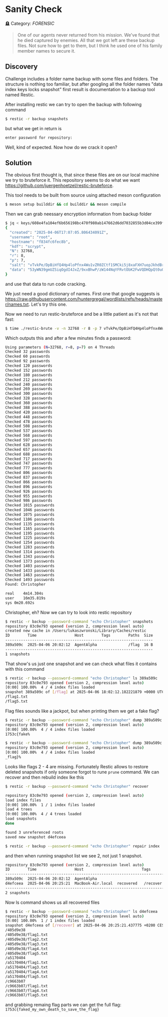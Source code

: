 # Sanity Check

🪦 Category: _FORENSIC_

> One of our agents never returned from his mission. We've found that he died captured by enemies. All that we got left are these backup files. Not sure how to get to them, but I think he used one of his family member names to secure it.


## Discovery

Challenge includes a folder name backup with some files and folders. The structure is nothing too familiar, but after googling all the folder names "data index keys locks snapshot" first result is documentation to a backup tool named Restic.

After installing restic we can try to open the backup with following command

```bash
$ restic -r backup snapshots
```

but what we get in return is

```bash
enter password for repository:
```

Well, kind of expected. Now how do we crack it open?

## Solution

The obvious first thought is, that since these files are on our local machine we try to bruteforce it. This repository seems to do what we want https://github.com/juergenhoetzel/restic-bruteforce.

This tool needs to be built from source using attached meson configuration

```bash
$ meson setup builddir && cd builddir && meson compile
```

Then we can grab neessary encryption information from backup folder

```bash
$ jq < keys/608e4fa104ef6b656198bc470f980ab147662d6dd7032855b3d04ce399fc9a0b 
{
  "created": "2025-04-06T17:07:05.806434091Z",
  "username": "root",
  "hostname": "f834fc6fec8b",
  "kdf": "scrypt",
  "N": 32768,
  "r": 8,
  "p": 7,
  "salt": "vTvkPe/DpBiHfQ4Hp4loPfnx4Wu1vZR0ZCtf1SMCki5j8xaFXH7uopJkhdBrwNlYEqpjr5TH6Gh3zDgYEIRUCg==",
  "data": "53yWN39gmUZSiqOgdI4JxZ/9xxBhwP/zW144NqYFRvtObK2FwVQDHQpQt0uQNxvEqhHeKL45eLj/HH+aK6LXu/OKWII3Olk+5v3Sfvu0whCngKDFFDgWfPPMgT5oErujVTg2FEe+gu3a2OKRlQNBg9fT/Q6DJKd18MnzAhy57l71NSs9AtjoOjgVngxa/0q2MKzUALEiQC66UTL03vVZYw=="
}
```

and use that data to run code cracking.

We just need a good dictionary of names. First one that google suggests is https://raw.githubusercontent.com/huntergregal/wordlists/refs/heads/master/names.txt. Let's try this one.

Now we need to run restic-bruteforce and be a little patient as it's not that fast:

```bash
$ time ./restic-brute -v -n 32768 -r 8 -p 7 vTvkPe/DpBiHfQ4Hp4loPfnx4Wu1vZR0ZCtf1SMCki5j8xaFXH7uopJkhdBrwNlYEqpjr5TH6Gh3zDgYEIRUCg== 53yWN39gmUZSiqOgdI4JxZ/9xxBhwP/zW144NqYFRvtObK2FwVQDHQpQt0uQNxvEqhHeKL45eLj/HH+aK6LXu/OKWII3Olk+5v3Sfvu0whCngKDFFDgWfPPMgT5oErujVTg2FEe+gu3a2OKRlQNBg9fT/Q6DJKd18MnzAhy57l71NSs9AtjoOjgVngxa/0q2MKzUALEiQC66UTL03vVZYw== <names.txt
```

Which outputs this and after a few minutes finds a password:

```bash
Using parameters (N=32768, r=8, p=7) on 4 Threads
Checked 32 passwords
Checked 60 passwords
Checked 92 passwords
Checked 120 passwords
Checked 152 passwords
Checked 180 passwords
Checked 212 passwords
Checked 240 passwords
Checked 269 passwords
Checked 300 passwords
Checked 328 passwords
Checked 360 passwords
Checked 388 passwords
Checked 420 passwords
Checked 448 passwords
Checked 478 passwords
Checked 508 passwords
Checked 537 passwords
Checked 568 passwords
Checked 597 passwords
Checked 628 passwords
Checked 657 passwords
Checked 688 passwords
Checked 717 passwords
Checked 747 passwords
Checked 777 passwords
Checked 806 passwords
Checked 837 passwords
Checked 866 passwords
Checked 896 passwords
Checked 926 passwords
Checked 955 passwords
Checked 986 passwords
Checked 1015 passwords
Checked 1046 passwords
Checked 1075 passwords
Checked 1106 passwords
Checked 1135 passwords
Checked 1165 passwords
Checked 1195 passwords
Checked 1225 passwords
Checked 1254 passwords
Checked 1283 passwords
Checked 1314 passwords
Checked 1343 passwords
Checked 1373 passwords
Checked 1403 passwords
Checked 1433 passwords
Checked 1463 passwords
Checked 1493 passwords
Found: Christopher

real	4m14.304s
user	16m35.819s
sys	0m20.692s
```

Christopher, eh? Now we can try to look into restic repository

```bash
$ restic -r backup --password-command "echo Christopher" snapshots
repository 83c0e793 opened (version 2, compression level auto)
created new cache in /Users/lukaszwronski/Library/Caches/restic
ID        Time                 Host        Tags        Paths  Size
------------------------------------------------------------------
389a509c  2025-04-06 20:02:12  AgentAlpha              /flag  16 B
------------------------------------------------------------------
1 snapshots
```

That show's us just one snapshot and we can check what files it contains with this command

```bash
$ restic -r backup --password-command "echo Christopher" ls 389a509c
repository 83c0e793 opened (version 2, compression level auto)
[0:00] 100.00%  4 / 4 index files loaded
snapshot 389a509c of [/flag] at 2025-04-06 18:02:12.182221879 +0000 UTC by root@AgentAlpha filtered by []:
/flag1.txt
/flag5.txt
```

Flag files sounds like a jackpot, but when printing them we get a fake flag?

```bash
$ restic -r backup --password-command "echo Christopher" dump 389a509c /flag1.txt
repository 83c0e793 opened (version 2, compression level auto)
[0:00] 100.00%  4 / 4 index files loaded
1753c{fake%      

$ restic -r backup --password-command "echo Christopher" dump 389a509c /flag5.txt
repository 83c0e793 opened (version 2, compression level auto)
[0:00] 100.00%  4 / 4 index files loaded
_flag}%  
```

Looks like flags 2 - 4 are missing. Fortunately Restic allows to restore deleted snapshots if only someone forgot to rune `prune` command. We can recover and then rebuild index lke this

```bash
$ restic -r backup --password-command "echo Christopher" recover

repository 83c0e793 opened (version 2, compression level auto)
load index files
[0:00] 100.00%  1 / 1 index files loaded
load 4 trees
[0:00] 100.00%  4 / 4 trees loaded
load snapshots
done

found 3 unreferenced roots
saved new snapshot d4efceea

$ restic -r backup --password-command "echo Christopher" repair index
```

and then when running snapshot list we see 2, not just 1 snapshot.

```bash
repository 83c0e793 opened (version 2, compression level auto)
ID        Time                 Host                          Tags        Paths     Size
---------------------------------------------------------------------------------------
389a509c  2025-04-06 20:02:12  AgentAlpha                                /flag     16 B
d4efceea  2025-04-06 20:25:21  MacBook-Air.local  recovered   /recover
---------------------------------------------------------------------------------------
2 snapshots
```

Now ls command shows us all recovered files

```bash
$ restic -r backup --password-command "echo Christopher" ls d4efceea
repository 83c0e793 opened (version 2, compression level auto)
[0:00] 100.00%  1 / 1 index files loaded
snapshot d4efceea of [/recover] at 2025-04-06 20:25:21.437775 +0200 CEST by hacker@MacBook-Air.local filtered by []:
/405d9e38
/405d9e38/flag1.txt
/405d9e38/flag2.txt
/405d9e38/flag3.txt
/405d9e38/flag4.txt
/405d9e38/flag5.txt
/a5170404
/a5170404/flag1.txt
/a5170404/flag3.txt
/a5170404/flag4.txt
/a5170404/flag5.txt
/c9663b07
/c9663b07/flag1.txt
/c9663b07/flag4.txt
/c9663b07/flag5.txt
```

and grabbing remaing flag parts we can get the full flag: `1753c{faked_my_own_death_to_save_the_flag}`

